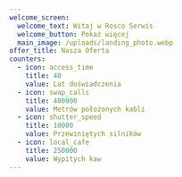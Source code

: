 ```yaml
---
welcome_screen:
  welcome_text: Witaj w Rosco Serwis
  welcome_button: Pokaż więcej
  main_image: /uploads/landing_photo.webp
offer_title: Nasza Oferta
counters:
  - icon: access_time
    title: 40
    value: Lat doświadczenia
  - icon: swap_calls
    title: 400000
    value: Metrów położonych kabli
  - icon: shutter_speed
    title: 10000
    value: Przewiniętych silników
  - icon: local_cafe
    title: 250000
    value: Wypitych kaw
---
```

